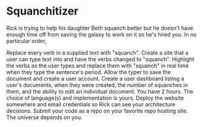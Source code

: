 # Squanchitizer

Rick is trying to help his daughter Beth squanch better but he doesn't have enough time off from saving the galaxy to work on it so he's hired you. In no particular order,

Replace every verb in a supplied text with "squanch".
Create a site that a user can type text into and have the verbs changed to "squanch".
Highlight the verbs as the user types and replace them with "squanch" in real time when they type the sentence's period.
Allow the typer to save the document and create a user account.
Create a user dashboard listing a user's documents, when they were created, the number of squanches in them, and the ability to edit an individual document.
You have 2 hours. The choice of language(s) and implementation is yours. Deploy the website somewhere and email credentials so Rick can see your architecture decisions. Submit your code as a repo on your favorite repo hosting site. The universe depends on you.

